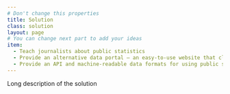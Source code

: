 ```yaml
---
# Don't change this properties
title: Solution
class: solution
layout: page
# You can change next part to add your ideas
item:
  - Teach journalists about public statistics
  - Provide an alternative data portal – an easy-to-use website that clearly and concisely presents the data, makes it comparable, and explains it
  - Provide an API and machine-readable data formats for using public statistics in data-driven journalism
---
```


Long description of the solution
